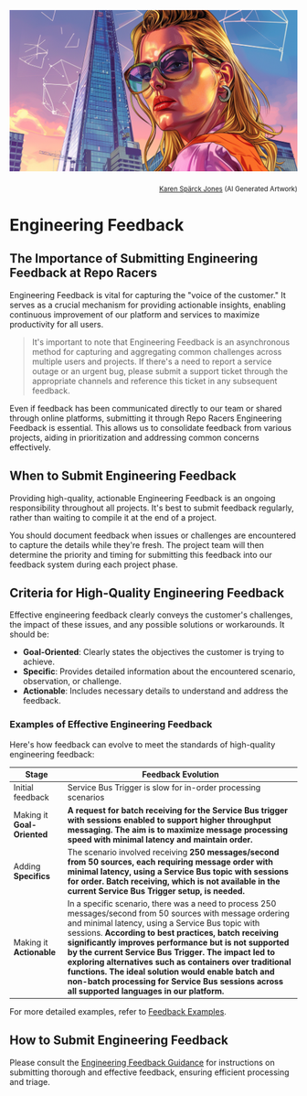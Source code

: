 ![Karen Spärck Jones](../../assets/images/heroes/karen_spark_jones.webp)
<p align="right"><sub><a href="https://en.wikipedia.org/wiki/Karen_Sp%C3%A4rck_Jones" target="_blank">Karen Spärck Jones</a> (AI Generated Artwork)</sub></p>

# Engineering Feedback

## The Importance of Submitting Engineering Feedback at Repo Racers

Engineering Feedback is vital for capturing the "voice of the customer." It serves as a crucial mechanism for providing actionable insights, enabling continuous improvement of our platform and services to maximize productivity for all users.

> It's important to note that Engineering Feedback is an asynchronous method for capturing and aggregating common challenges across multiple users and projects. If there's a need to report a service outage or an urgent bug, please submit a support ticket through the appropriate channels and reference this ticket in any subsequent feedback.

Even if feedback has been communicated directly to our team or shared through online platforms, submitting it through Repo Racers Engineering Feedback is essential. This allows us to consolidate feedback from various projects, aiding in prioritization and addressing common concerns effectively.

## When to Submit Engineering Feedback

Providing high-quality, actionable Engineering Feedback is an ongoing responsibility throughout all projects. It's best to submit feedback regularly, rather than waiting to compile it at the end of a project.

You should document feedback when issues or challenges are encountered to capture the details while they're fresh. The project team will then determine the priority and timing for submitting this feedback into our feedback system during each project phase.

## Criteria for High-Quality Engineering Feedback

Effective engineering feedback clearly conveys the customer's challenges, the impact of these issues, and any possible solutions or workarounds. It should be:

- **Goal-Oriented**: Clearly states the objectives the customer is trying to achieve.
- **Specific**: Provides detailed information about the encountered scenario, observation, or challenge.
- **Actionable**: Includes necessary details to understand and address the feedback.

### Examples of Effective Engineering Feedback

Here's how feedback can evolve to meet the standards of high-quality engineering feedback:

| Stage                       | Feedback Evolution                                                                                                                                                                                                                                                                                                                                                                                                                                                                                                                                                                                                                                                                                                                              |
|-----------------------------|-------------------------------------------------------------------------------------------------------------------------------------------------------------------------------------------------------------------------------------------------------------------------------------------------------------------------------------------------------------------------------------------------------------------------------------------------------------------------------------------------------------------------------------------------------------------------------------------------------------------------------------------------------------------------------------------------------------------------------------------------|
| Initial feedback            | Service Bus Trigger is slow for in-order processing scenarios                                                                                                                                                                                                                                                                                                                                                                                                                                                                                                                                                                                                                                                                                   |
| Making it **Goal-Oriented** | **A request for batch receiving for the Service Bus trigger with sessions enabled to support higher throughput messaging. The aim is to maximize message processing speed with minimal latency and maintain order.**                                                                                                                                                                                                                                                                                                                                                                                                                                                                                                                           |
| Adding **Specifics**        | The scenario involved receiving **250 messages/second from 50 sources, each requiring message order with minimal latency, using a Service Bus topic with sessions for order. Batch receiving, which is not available in the current Service Bus Trigger setup, is needed.**                                                                                                                                                                                                                                                                                                                                                                                                                                                                  |
| Making it **Actionable**    | In a specific scenario, there was a need to process 250 messages/second from 50 sources with message ordering and minimal latency, using a Service Bus topic with sessions. **According to best practices, batch receiving significantly improves performance but is not supported by the current Service Bus Trigger. The impact led to exploring alternatives such as containers over traditional functions. The ideal solution would enable batch and non-batch processing for Service Bus sessions across all supported languages in our platform.**                                                                                                                         |

For more detailed examples, refer to [Feedback Examples](feedback_examples.md).

## How to Submit Engineering Feedback

Please consult the [Engineering Feedback Guidance](feedback_guidance.md) for instructions on submitting thorough and effective feedback, ensuring efficient processing and triage.
